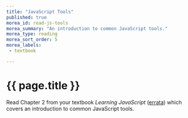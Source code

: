 ```yaml
---
title: "JavaScript Tools"
published: true
morea_id: read-js-tools
morea_summary: "An introduction to common JavaScript tools."
morea_type: reading
morea_sort_order: 5
morea_labels:
 - textbook

---
```


# {{ page.title }}
Read Chapter 2 from your textbook *Learning JavaScript* ([errata](http://www.oreilly.com/catalog/errata.csp?isbn=0636920035534)) which covers an introduction to common JavaScript tools.
